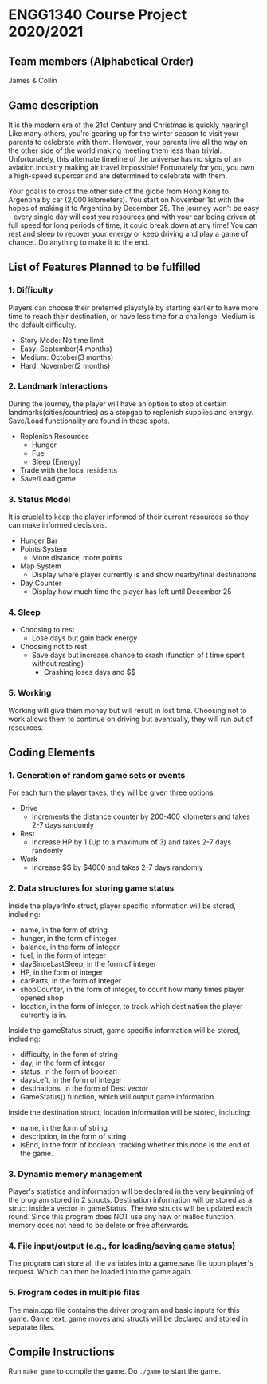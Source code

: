 # ENGG1340 Course Project 2020/2021

## Team members (Alphabetical Order)
James & Collin
 

## Game description
It is the modern era of the 21st Century and Christmas is quickly nearing! Like many others, you're gearing up
for the winter season to visit your parents to celebrate with them. However, your parents live
all the way on the other side of the world making meeting them less than trivial. Unfortunately, this 
alternate timeline of the universe has no signs of an aviation industry making air travel impossible! 
Fortunately for you, you own a high-speed supercar and are determined to celebrate with them. 

Your goal is to cross the other side of the globe from Hong Kong to Argentina by car (2,000 kilometers). 
You start on November 1st with the hopes of making it to Argentina by December 25. The journey won't be easy - 
every single day will cost you resources and with your car being driven at full speed for long periods of time,
it could break down at any time! You can rest and sleep to recover your energy or keep driving and play a game 
of chance.. Do anything to make it to the end. 

## List of Features Planned to be fulfilled
### 1. Difficulty
Players can choose their preferred playstyle by starting earlier to have more time to reach their destination, 
or have less time for a challenge. Medium is the default difficulty.

* Story Mode: No time limit
* Easy: September(4 months)
* Medium: October(3 months)
* Hard: November(2 months) 

### 2. Landmark Interactions
During the journey, the player will have an option to stop at certain landmarks(cities/countries) as a stopgap 
to replenish supplies and energy. Save/Load functionality are found in these spots.

* Replenish Resources
  * Hunger
  * Fuel
  * Sleep (Energy)
* Trade with the local residents
* Save/Load game
### 3. Status Model
It is crucial to keep the player informed of their current resources so they can make informed decisions.

* Hunger Bar
* Points System
  * More distance, more points
* Map System
  * Display where player currently is and show nearby/final destinations  
* Day Counter
  * Display how much time the player has left until December 25


### 4. Sleep
* Choosing to rest
  * Lose days but gain back energy
* Choosing not to rest
  * Save days but increase chance to crash (function of t time spent without resting)
    * Crashing loses days and $$

### 5. Working
Working will give them money but will result in lost time. Choosing not to work allows them to 
continue on driving but eventually, they will run out of resources. 

## Coding Elements
### 1. Generation of random game sets or events
For each turn the player takes, they will be given three options:
- Drive
  - Increments the distance counter by 200-400 kilometers and takes 2-7 days randomly
- Rest 
  - Increase HP by 1 (Up to a maximum of 3) and takes 2-7 days randomly
- Work 
  - Increase $$ by $4000 and takes 2-7 days randomly

### 2. Data structures for storing game status

Inside the playerInfo struct, player specific information will be stored, including:
- name, in the form of string
- hunger, in the form of integer
- balance, in the form of integer
- fuel, in the form of integer
- daySinceLastSleep, in the form of integer
- HP, in the form of integer
- carParts, in the form of integer
- shopCounter, in the form of integer, to count how many times player opened shop
- location, in the form of integer, to track which destination the player currently is in.
  
Inside the gameStatus struct, game specific information will be stored, including:
- difficulty, in the form of string
- day, in the form of integer
- status, in the form of boolean
- daysLeft, in the form of integer
- destinations, in the form of Dest vector
- GameStatus() function, which will output game information.

Inside the destination struct, location information will be stored, including:
- name, in the form of string
- description, in the form of string
- isEnd, in the form of boolean, tracking whether this node is the end of the game.

### 3. Dynamic memory management

Player's statistics and information will be declared in the very beginning of the program stored in 2 structs.
Destination information will be stored as a struct inside a vector in gameStatus.
The two structs will be updated each round.
Since this program does NOT use any new or malloc function, memory does not need to be delete or free afterwards.

### 4. File input/output (e.g., for loading/saving game status)

The program can store all the variables into a game.save file upon player's request. Which can then be loaded into the game again.

### 5. Program codes in multiple files

The main.cpp file contains the driver program and basic inputs for this game. Game text, game moves and structs will be declared and stored in separate files.



## Compile Instructions

Run ```make game``` to compile the game.
Do ```./game``` to start the game.
